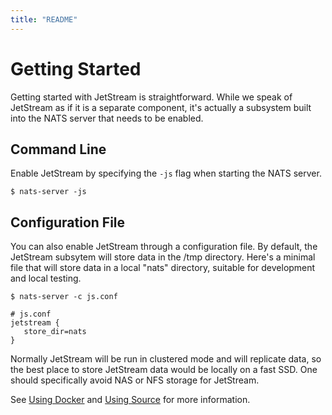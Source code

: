 ```yaml
---
title: "README"
---
```

# Getting Started

Getting started with JetStream is straightforward. While we speak of JetStream as if it is a separate component, it's actually a subsystem built into the NATS server that needs to be enabled.

## Command Line

Enable JetStream by specifying the `-js` flag when starting the NATS server.

`$ nats-server -js`

## Configuration File

You can also enable JetStream through a configuration file. By default, the JetStream subsytem will store data in the /tmp directory. Here's a minimal file that will store data in a local "nats" directory, suitable for development and local testing.

`$ nats-server -c js.conf`

```text
# js.conf
jetstream {
   store_dir=nats
}
```

Normally JetStream will be run in clustered mode and will replicate data, so the best place to store JetStream data would be locally on a fast SSD. One should specifically avoid NAS or NFS storage for JetStream.

See [Using Docker](../../../running-a-nats-service/running/nats_docker/jetstream_docker) and [Using Source](using_source) for more information.

